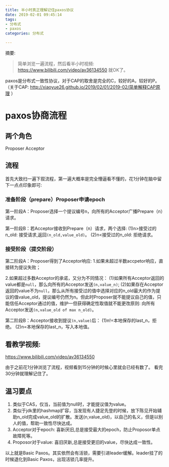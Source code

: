 ```yaml
---
title: 半小时真正理解记住paxos协议
date: 2019-02-01 09:45:14
tags:
- 分布式
- paxos 
categories: 分布式

---
```


摘要:
> 简单浏览一遍流程，然后看半小时视频: https://www.bilibili.com/video/av36134550
就OK了。


paxos是分布式一致性协议，对于CAP的取舍是完全的C，较好的A，较好的P。
（关于CAP: http://xiaoyue26.github.io/2019/02/01/2019-02/简单解释CAP原理 ）

# paxos协商流程
## 两个角色
Proposer
Acceptor

## 流程
首先大致扫一遍下叙流程，第一遍大概率是完全懵逼看不懂的，花1分钟在脑中留下一点点印象即可:
### 准备阶段（prepare）Proposer申请epoch
第一阶段A：Proposer选择一个提议编号n，向所有的Acceptor广播Prepare（n）请求。

第一阶段B：若Acceptor接收到Prepare（n）请求，两个选择:
    (1)n>接受过的n_old: 接受请求,返回`(n_old,value_old)`。
    (2)n<接受过的n_old: 拒绝请求。

### 接受阶段（提交阶段）

第二阶段A：Proposer得到了Acceptor响应:
1.如果未超过半数accpetor响应，直接转为提议失败；

2.如果超过多数Acceptor的承诺，又分为不同情况：
(1)如果所有Acceptor返回的value都是`null`，那么向所有的Acceptor发送`(n,value_n)`;
(2)如果存在Acceptor返回的value不为`null`，那么从所有接受过的值中选择对应的n_old最大的作为提议的值value_old，提议编号仍然为n。但此时Proposer就不能提议自己的值，只能信任Acceptor通过的值，维护一但获得确定性取值就不能更改原则: 向所有Acceptor发送`(n,value_old of max n_old)`。

第二阶段B：Acceptor接收到提议`(n,value)`后：
(1)n!=本地保存的last_n，拒绝。
(2)n=本地保存的last_n，写入本地值。

## 看教学视频:
https://www.bilibili.com/video/av36134550

由于之前花1分钟浏览了流程，视频看到15分钟的时候心里就会已经有数了。
看完30分钟就理解记住了。

## 温习要点
1. 类似于CAS，仅当，当前值为null时，才能提议值为value。
2. 类似于jdk里的hashmap扩容，当发现有人捷足先登的时候，放下陈见开始辅助n_old完成value_old的扩散。发送(n,value_old)，以自己的名义，但是以别人的值，帮助一致性尽快达成。
3. Acceptor对于epoch: 喜新厌旧,总是接受最大的epoch，防止Proposor单点故障死等。
4. Proposor对于value: 喜旧厌新,总是接受更旧的value，尽快达成一致性。

以上就是Basic Paxos。其实依然会有活锁，需要引进leader缓解。leader挂了的时候退化到Basic Paxos，出现活锁几率提升。










